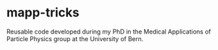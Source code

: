 # mapp-tricks
Reusable code developed during my PhD in the Medical Applications of Particle Physics group at the University of Bern.


